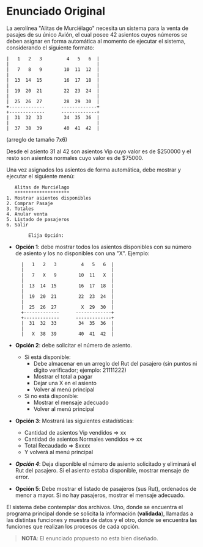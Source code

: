 # Enunciado Original

La aerolínea "Alitas de Murciélago" necesita un sistema para la venta de pasajes
de su único Avión, el cual posee 42 asientos cuyos números se deben asignar en
forma automática al momento de ejecutar el sistema, considerando el siguiente
formato:

    |   1   2   3         4   5   6  |
    |                                |
    |   7   8   9        10  11  12  |
    |                                |
    |  13  14  15        16  17  18  |
    |                                |
    |  19  20  21        22  23  24  |
    |                                |
    |  25  26  27        28  29  30  |
    +-------------      -------------+
    +-------------      -------------+
    |  31  32  33        34  35  36  |
    |                                |
    |  37  38  39        40  41  42  |

(arreglo de tamaño 7x6)

Desde el asiento 31 al 42 son asientos Vip cuyo valor es de $250000 y el resto son
asientos normales cuyo valor es de $75000.

Una vez asignados los asientos de forma automática, debe mostrar y ejecutar el siguiente
menú:

       Alitas de Murciélago
       ********************
    1. Mostrar asientos disponibles
    2. Comprar Pasaje
    3. Totales
    4. Anular venta
    5. Listado de pasajeros
    6. Salir

            Elija Opción:

- **Opción 1**: debe mostrar todos los asientos disponibles con su número de asiento y los no
  disponibles con una "X".
  Ejemplo:

        |   1   2   3         4   5   6  |
        |                                |
        |   7   X   9        10  11   X  |
        |                                |
        |  13  14  15        16  17  18  |
        |                                |
        |  19  20  21        22  23  24  |
        |                                |
        |  25  26  27         X  29  30  |
        +-------------      -------------+
        +-------------      -------------+
        |  31  32  33        34  35  36  |
        |                                |
        |   X  38  39        40  41  42  |

- **Opción 2**: debe solicitar el número de asiento.
  - Si está disponible:
      - Debe almacenar en un arreglo del Rut del pasajero (sin puntos ni dígito verificador;
        ejemplo: 21111222)
      - Mostrar el total a pagar
      - Dejar una X en el asiento
      - Volver al menú principal
  - Si no está disponible:
      - Mostrar el mensaje adecuado
      - Volver al menú principal

- **Opción 3**: Mostrará las siguientes estadísticas:
  - Cantidad de asientos Vip vendidos => xx
  - Cantidad de asientos Normales vendidos => xx
  - Total Recaudado => $xxxx
  - Y volverá al menú principal

- ***Opción 4***: Deja disponible el número de asiento solicitado y eliminará el Rut del pasajero.
  Si el asiento estaba disponible, mostrar mensaje de error.

- **Opción 5**: Debe mostrar el listado de pasajeros (sus Rut), ordenados de menor a mayor. Si no
  hay pasajeros, mostrar el mensaje adecuado.

El sistema debe contemplar dos archivos. Uno, donde se encuentra el programa principal donde
se solicita la información (**validada**), llamadas a las distintas funciones y muestra de
datos y el otro, donde se encuentra las funciones que realizan los procesos de cada opción.

> __**NOTA**__: El enunciado propuesto no esta bien diseñado.